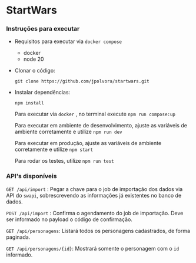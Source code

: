 # StartWars

### Instruções para executar

* Requisitos para executar via `docker compose`

  - docker
  - node 20

* Clonar o código:

    `git clone https://github.com/jpolvora/startwars.git`

* Instalar dependências:
  
    `npm install`

    Para executar via `docker` , no terminal execute `npm run compose:up`

    Para executar em ambiente de desenvolvimento, ajuste as variáveis de ambiente corretamente e utilize `npm run dev`

    Para executar em produção, ajuste as variáveis de ambiente corretamente e utilize `npm start`

    Para rodar os testes, utilize `npm run test`


### API's disponíveis

`GET /api/import` : Pegar a chave para o job de importação dos dados via API do `swapi`, sobrescrevendo as informações já existentes no banco de dados.

`POST /api/import` : Confirma o agendamento do job de importação. Deve ser informado no payload o código de confirmação.

`GET /api/personagens`: Listará todos os personagens cadastrados, de forma paginada.

`GET /api/personagens/{id}`: Mostrará somente o personagem com o `id` informado.

